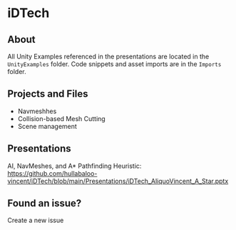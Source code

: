 # iDTech

## About

All Unity Examples referenced in the presentations are located in the `UnityExamples` folder.
Code snippets and asset imports are in the `Imports` folder.

## Projects and Files
* Navmeshhes
* Collision-based Mesh Cutting
* Scene management

## Presentations

AI, NavMeshes, and A* Pathfinding Heuristic: 
https://github.com/hullabaloo-vincent/iDTech/blob/main/Presentations/iDTech_AliquoVincent_A_Star.pptx

## Found an issue?
Create a new issue 
